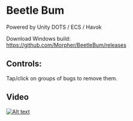 # Beetle Bum
Powered by Unity DOTS / ECS / Havok

Download Windows build:  
https://github.com/Morpher/BeetleBum/releases  

## Controls:   
Tap/click on groups of bugs to remove them.

## Video
[![Alt text](https://img.youtube.com/vi/hcpuP8dPNao/0.jpg)](https://www.youtube.com/watch?v=hcpuP8dPNao)
